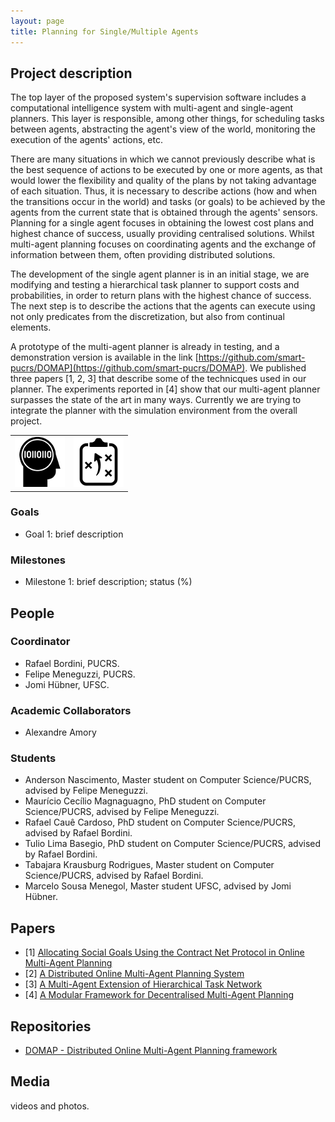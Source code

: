 ```yaml
---
layout: page
title: Planning for Single/Multiple Agents 
---
```


## Project description

The top layer of the proposed system's supervision software includes a computational intelligence system with multi-agent and single-agent planners. This layer is responsible, among other things, for scheduling tasks between agents, abstracting the agent's view of the world, monitoring the execution of the agents' actions, etc.

There are many situations in which we cannot previously describe what is the best sequence of actions to be executed by one or more agents, as that would lower the flexibility and quality of the plans by not taking advantage of each situation. Thus, it is necessary to describe actions (how and when the transitions occur in the world) and tasks (or goals) to be achieved by the agents from the current state that is obtained through the agents' sensors. Planning for a single agent focuses in obtaining the lowest cost plans and highest chance of success, usually providing centralised solutions. Whilst multi-agent planning focuses on coordinating agents and the exchange of information between them, often providing distributed solutions.

The development of the single agent planner is in an initial stage, we are modifying and testing a hierarchical task planner to support costs and probabilities, in order to return plans with the highest chance of success. The next step is to describe the actions that the agents can execute using not only predicates from the discretization, but also from continual elements.

A prototype of the multi-agent planner is already in testing, and a demonstration version is available in the link [https://github.com/smart-pucrs/DOMAP](https://github.com/smart-pucrs/DOMAP). We published three papers [1, 2, 3] that describe some of the technicques used in our planner. The experiments reported in [4] show that our multi-agent planner surpasses the state of the art in many ways. Currently we are trying to integrate the planner with the simulation environment from the overall project. 

| | | 
| --- | --- | 
| ![AI](../images/icons/ia.png "AI") |  ![planning](../images/icons/planning.png "planning") | 

### Goals

 - Goal 1: brief description

### Milestones

 - Milestone 1: brief description; status (%)

## People

### Coordinator
 - Rafael Bordini, PUCRS.
 - Felipe Meneguzzi, PUCRS.
 - Jomi Hübner, UFSC.

### Academic Collaborators
 - Alexandre Amory

### Students

 - Anderson Nascimento, Master student on Computer Science/PUCRS, advised by Felipe Meneguzzi.
 - Maurício Cecílio Magnaguagno,  PhD student on Computer Science/PUCRS, advised by Felipe Meneguzzi.
 - Rafael Cauê Cardoso,  PhD student on Computer Science/PUCRS, advised by Rafael Bordini.
 - Tulio Lima Basegio,  PhD student on Computer Science/PUCRS, advised by Rafael Bordini.
 - Tabajara Krausburg Rodrigues,  Master student on Computer Science/PUCRS, advised by Rafael Bordini.
 - Marcelo Sousa Menegol, Master student UFSC, advised by Jomi Hübner.
 
## Papers

 - [1] [Allocating Social Goals Using the Contract Net Protocol in Online Multi-Agent Planning](http://ieeexplore.ieee.org/document/7839586/)
 - [2] [A Distributed Online Multi-Agent Planning System](https://smart-pucrs.github.io/publications/DOMAPS-DMAP16.pdf)
 - [3] [A Multi-Agent Extension of Hierarchical Task Network](https://smart-pucrs.github.io/publications/MAHTN-WESAAC16.pdf)
 - [4] [A Modular Framework for Decentralised Multi-Agent Planning](http://dl.acm.org/citation.cfm?id=3091338)

## Repositories

 - [DOMAP - Distributed Online Multi-Agent Planning framework](https://github.com/smart-pucrs/DOMAP)

## Media 

videos and photos.

